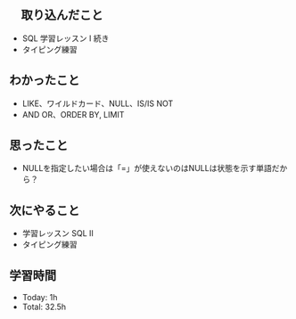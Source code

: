 ## 　取り込んだこと
- SQL 学習レッスン I 続き
- タイピング練習

## わかったこと
- LIKE、ワイルドカード、NULL、IS/IS NOT
- AND OR、ORDER BY, LIMIT

## 思ったこと
- NULLを指定したい場合は「=」が使えないのはNULLは状態を示す単語だから？
    
## 次にやること
- 学習レッスン SQL II
- タイピング練習

## 学習時間
- Today: 1h
- Total: 32.5h
